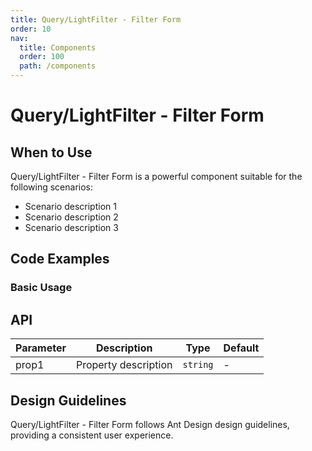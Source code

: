 ```yaml
---
title: Query/LightFilter - Filter Form
order: 10
nav:
  title: Components
  order: 100
  path: /components
---
```


# Query/LightFilter - Filter Form

## When to Use

Query/LightFilter - Filter Form is a powerful component suitable for the following scenarios:

- Scenario description 1
- Scenario description 2
- Scenario description 3

## Code Examples

### Basic Usage



## API

| Parameter | Description          | Type     | Default |
| --------- | -------------------- | -------- | ------- |
| prop1     | Property description | `string` | -       |

## Design Guidelines

Query/LightFilter - Filter Form follows Ant Design design guidelines, providing a consistent user experience.
